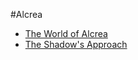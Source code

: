 #Alcrea

- [The World of Alcrea](world/index)
- [The Shadow's Approach](campaigns/shadows/shadows-approach.md)
